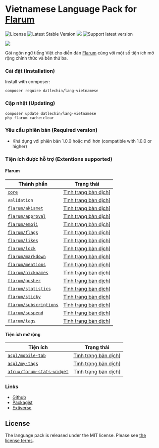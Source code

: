 # Vietnamese Language Pack for [Flarum](https://flarum.org)

![License](https://img.shields.io/badge/license-MIT-blue.svg) ![Latest Stable Version](https://img.shields.io/packagist/v/datlechin/lang-vietnamese.svg) ![](https://img.shields.io/packagist/dt/datlechin/lang-vietnamese.svg) ![Support latest version](https://flarum-badge-api.davwheat.dev/v1/compat-latest/datlechin/lang-vietnamese)

![](https://extiverse.com/extension/datlechin/lang-vietnamese/open-graph-image)

Gói ngôn ngữ tiếng Việt cho diễn đàn [Flarum](https://flarum.org) cùng với một số tiện ích mở rộng chính thức và bên thứ ba.

### Cài đặt (Installation)
Install with composer:
```
composer require datlechin/lang-vietnamese
```

### Cập nhật (Updating)
```
composer update datlechin/lang-vietnamese
php flarum cache:clear
```

### Yêu cầu phiên bản (Required version)
- Khả dụng với phiên bản 1.0.0 hoặc mới hơn (compatible with 1.0.0 or higher)

### Tiện ích được hỗ trợ (Extentions supported)

#### Flarum

| Thành phần | Trạng thái |
| --- | --- |
| [`core`](https://github.com/flarum/core) | [Tình trạng bản dịch](https://img.shields.io/badge/%C4%90%C3%A3%20d%E1%BB%8Bch-100%25-success.svg)] |
| `validation` | [Tình trạng bản dịch](https://img.shields.io/badge/%C4%90%C3%A3%20d%E1%BB%8Bch-100%25-success.svg)] |
| [`flarum/akismet`](https://github.com/flarum/akismet) | [Tình trạng bản dịch](https://img.shields.io/badge/%C4%90%C3%A3%20d%E1%BB%8Bch-100%25-success.svg)] |
| [`flarum/approval`](https://github.com/flarum/approval) | [Tình trạng bản dịch](https://img.shields.io/badge/%C4%90%C3%A3%20d%E1%BB%8Bch-100%25-success.svg)] |
| [`flarum/emoji`](https://github.com/flarum/emoji) | [Tình trạng bản dịch](https://img.shields.io/badge/%C4%90%C3%A3%20d%E1%BB%8Bch-100%25-success.svg)] |
| [`flarum/flags`](https://github.com/flarum/flags) | [Tình trạng bản dịch](https://img.shields.io/badge/%C4%90%C3%A3%20d%E1%BB%8Bch-100%25-success.svg)] |
| [`flarum/likes`](https://github.com/flarum/likes) | [Tình trạng bản dịch](https://img.shields.io/badge/%C4%90%C3%A3%20d%E1%BB%8Bch-100%25-success.svg)] |
| [`flarum/lock`](https://github.com/flarum/lock) | [Tình trạng bản dịch](https://img.shields.io/badge/%C4%90%C3%A3%20d%E1%BB%8Bch-100%25-success.svg)] |
| [`flarum/markdown`](https://github.com/flarum/markdown) | [Tình trạng bản dịch](https://img.shields.io/badge/%C4%90%C3%A3%20d%E1%BB%8Bch-100%25-success.svg)] |
| [`flarum/mentions`](https://github.com/flarum/mentions) | [Tình trạng bản dịch](https://img.shields.io/badge/%C4%90%C3%A3%20d%E1%BB%8Bch-100%25-success.svg)] |
| [`flarum/nicknames`](https://github.com/flarum/nicknames) | [Tình trạng bản dịch](https://img.shields.io/badge/%C4%90%C3%A3%20d%E1%BB%8Bch-100%25-success.svg)] |
| [`flarum/pusher`](https://github.com/flarum/pusher) | [Tình trạng bản dịch](https://img.shields.io/badge/%C4%90%C3%A3%20d%E1%BB%8Bch-100%25-success.svg)] |
| [`flarum/statistics`](https://github.com/flarum/statistics) | [Tình trạng bản dịch](https://img.shields.io/badge/%C4%90%C3%A3%20d%E1%BB%8Bch-100%25-success.svg)] |
| [`flarum/sticky`](https://github.com/flarum/sticky) | [Tình trạng bản dịch](https://img.shields.io/badge/%C4%90%C3%A3%20d%E1%BB%8Bch-100%25-success.svg)] |
| [`flarum/subscriptions`](https://github.com/flarum/subscriptions) | [Tình trạng bản dịch](https://img.shields.io/badge/%C4%90%C3%A3%20d%E1%BB%8Bch-100%25-success.svg)] |
| [`flarum/suspend`](https://github.com/flarum/suspend) | [Tình trạng bản dịch](https://img.shields.io/badge/%C4%90%C3%A3%20d%E1%BB%8Bch-100%25-success.svg)] |
| [`flarum/tags`](https://github.com/flarum/tags) | [Tình trạng bản dịch](https://img.shields.io/badge/%C4%90%C3%A3%20d%E1%BB%8Bch-100%25-success.svg)] |

#### Tiện ích mở rộng
| Tiện ích | Trạng thái |
| --- | --- |
| [`acpl/mobile-tab`](https://github.com/android-com-pl/mobile-tab) | [Tình trạng bản dịch](https://img.shields.io/badge/%C4%90%C3%A3%20d%E1%BB%8Bch-100%25-success.svg)] |
| [`acpl/my-tags`](https://github.com/android-com-pl/my-tags) | [Tình trạng bản dịch](https://img.shields.io/badge/%C4%90%C3%A3%20d%E1%BB%8Bch-100%25-success.svg)] |
| [`afrux/forum-stats-widget`](https://github.com/afrux/forum-stats-widget) | [Tình trạng bản dịch](https://img.shields.io/badge/%C4%90%C3%A3%20d%E1%BB%8Bch-100%25-success.svg)] |

### Links
- [Github](https://github.com/datlechin/lang-vietnamese)
- [Packagist](https://packagist.org/packages/datlechin/lang-vietnamese)
- [Extiverse](https://extiverse.com/extension/datlechin/lang-vietnamese)

## License

The language pack is released under the MIT license. Please see [the license terms](https://github.com/datlechin/lang-vietnamese/blob/master/LICENSE).